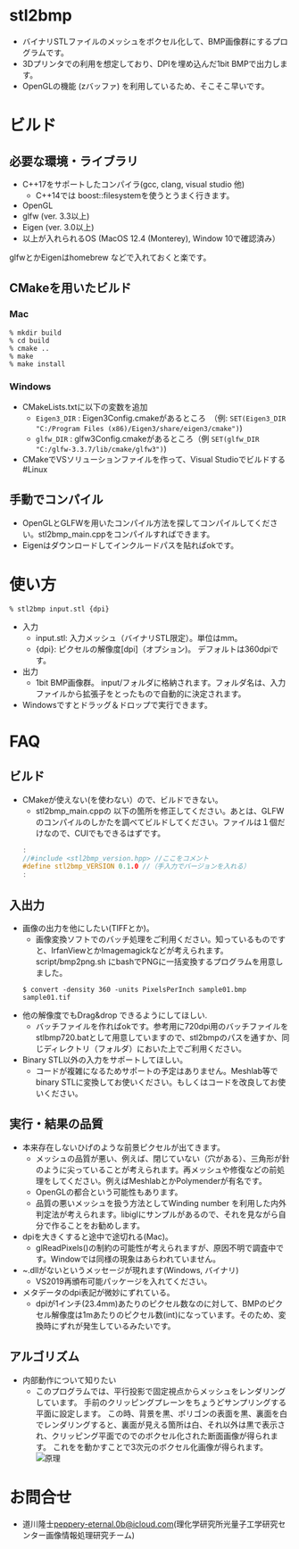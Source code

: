 # stl2bmp
* バイナリSTLファイルのメッシュをボクセル化して、BMP画像群にするプログラムです。
* 3Dプリンタでの利用を想定しており、DPIを埋め込んだ1bit BMPで出力します。
* OpenGLの機能 (zバッファ) を利用しているため、そこそこ早いです。
# ビルド
## 必要な環境・ライブラリ
* C++17をサポートしたコンパイラ(gcc, clang, visual studio 他)
  * C++14では boost::filesystemを使うとうまく行きます。
* OpenGL
* glfw (ver. 3.3以上)
* Eigen (ver. 3.0以上)
* 以上が入れられるOS (MacOS 12.4 (Monterey), Window 10で確認済み）

glfwとかEigenはhomebrew などで入れておくと楽です。
## CMakeを用いたビルド
### Mac
```shell
% mkdir build
% cd build
% cmake ..
% make 
% make install
```
### Windows
* CMakeLists.txtに以下の変数を追加 
  * ``Eigen3_DIR`` : Eigen3Config.cmakeがあるところ　（例: ``SET(Eigen3_DIR "C:/Program Files (x86)/Eigen3/share/eigen3/cmake")``)
  * ``glfw_DIR`` : glfw3Config.cmakeがあるところ（例 ``SET(glfw_DIR "C:/glfw-3.3.7/lib/cmake/glfw3")``)
* CMakeでVSソリューションファイルを作って、Visual Studioでビルドする
#Linux
## 手動でコンパイル
* OpenGLとGLFWを用いたコンパイル方法を探してコンパイルしてください。stl2bmp_main.cppをコンパイルすればできます。
* Eigenはダウンロードしてインクルードパスを貼ればokです。
# 使い方
```shell
% stl2bmp input.stl {dpi}
```
* 入力
  * input.stl: 入力メッシュ（バイナリSTL限定）。単位はmm。
  * {dpi}: ピクセルの解像度[dpi]（オプション)。 デフォルトは360dpiです。
* 出力
  * 1bit BMP画像群。 input/フォルダに格納されます。フォルダ名は、入力ファイルから拡張子をとったもので自動的に決定されます。
* Windowsですとドラッグ＆ドロップで実行できます。
# FAQ
## ビルド
* CMakeが使えない(を使わない）ので、ビルドできない。
    * stl2bmp_main.cppの 以下の箇所を修正してください。あとは、GLFWのコンパイルのしかたを調べてビルドしてください。ファイルは１個だけなので、CUIでもできるはずです。
    ```c++
    :
    //#include <stl2bmp_version.hpp> //ここをコメント
    #define stl2bmp_VERSION 0.1.0 //（手入力でバージョンを入れる）
    :
   ```
## 入出力
* 画像の出力を他にしたい(TIFFとか)。
    * 画像変換ソフトでのバッチ処理をご利用ください。知っているものですと、IrfanViewとかImagemagickなどが考えられます。script/bmp2png.sh にbashでPNGに一括変換するプログラムを用意しました。
    ```shell
    $ convert -density 360 -units PixelsPerInch sample01.bmp sample01.tif
    ```
* 他の解像度でもDrag&drop できるようにしてほしい.
   * バッチファイルを作ればokです。参考用に720dpi用のバッチファイルをstlbmp720.batとして用意していますので、stl2bmpのパスを通すか、同じディレクトリ（フォルダ）においた上でご利用ください。
* Binary STL以外の入力をサポートしてほしい。
  * コードが複雑になるためサポートの予定はありません。Meshlab等で binary STLに変換してお使いください。もしくはコードを改良してお使いください。
## 実行・結果の品質
* 本来存在しないひげのような前景ピクセルが出てきます。
    * メッシュの品質が悪い、例えば、閉じていない（穴がある）、三角形が針のように尖っていることが考えられます。再メッシュや修復などの前処理をしてください。例えばMeshlabとかPolymenderが有名です。
    * OpenGLの都合という可能性もあります。
    * 品質の悪いメッシュを扱う方法としてWinding number を利用した内外判定法が考えられます。libiglにサンプルがあるので、それを見ながら自分で作ることをお勧めします。
* dpiを大きくすると途中で途切れる(Mac)。
    * glReadPixels()の制約の可能性が考えられますが、原因不明で調査中です。Windowでは同様の現象はあらわれていません。
* ~.dllがないというメッセージが現れます(Windows, バイナリ)
    * VS2019再頒布可能パッケージを入れてください。
* メタデータのdpi表記が微妙にずれている。
  * dpiが1インチ(23.4mm)あたりのピクセル数なのに対して、BMPのピクセル解像度は1mあたりのピクセル数(int)になっています。そのため、変換時にずれが発生しているみたいです。 
## アルゴリズム
* 内部動作について知りたい
    * このプログラムでは、平行投影で固定視点からメッシュをレンダリングしています。 手前のクリッピングプレーンをちょうどサンプリングする平面に設定します。 この時、背景を黒、ポリゴンの表面を黒、裏面を白でレンダリングすると、裏面が見える箇所は白、それ以外は黒で表示され、クリッピング平面でのでのボクセル化された断面画像が得られます。 これをを動かすことで3次元のボクセル化画像が得られます。
      ![原理](images/principle.png "表裏をそれぞれ緑と白でレンダリングし、とある平面でクリッピングした結果")
# お問合せ
   * 道川隆士<peppery-eternal.0b@icloud.com>(理化学研究所光量子工学研究センター画像情報処理研究チーム)
     
